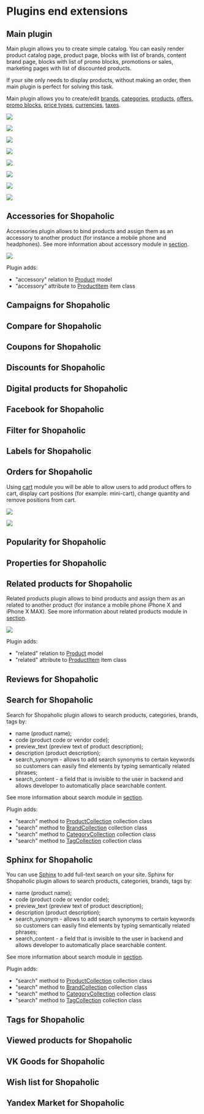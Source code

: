 # Plugins end extensions

## Main plugin

Main plugin allows you to create simple catalog.
You can easily render product catalog page, product page, blocks with list of brands, content brand page,
blocks with list of promo blocks, promotions or sales, marketing pages with list of discounted products.

If your site only needs to display products, without making an order, then main plugin is perfect for solving this task.

Main plugin allows you to create/edit [brands](modules/brand/home.md), [categories](modules/category/home.md),
[products](modules/product/home.md), [offers](modules/offer/home.md), 
[promo blocks](modules/promo-block/home.md), [price types](modules/price-type/home.md),
[currencies](modules/currency/home.md), [taxes](modules/tax/home.md).

![](./../assets/images/backend-brand-1.png)

![](./../assets/images/backend-category-1.png)

![](./../assets/images/backend-product-1.png)

![](./../assets/images/backend-offer-1.png)

![](./../assets/images/backend-promo-block-1.png)

![](./../assets/images/backend-price-type-1.png)

![](./../assets/images/backend-currency-1.png)

![](./../assets/images/backend-tax-1.png)

## Accessories for Shopaholic

Accessories plugin allows to bind products and assign them as an accessory to another product (for instance a mobile phone and headphones).
See more information about accessory module in [section](modules/accessory/home). 

![](./../assets/images/backend-accessory-1.png)

Plugin adds:
* "accessory" relation to [Product](modules/product/model/model) model
* "accessory" attribute to [ProductItem](modules/product/item/item) item class

## Campaigns for Shopaholic

## Compare for Shopaholic

## Coupons for Shopaholic

## Discounts for Shopaholic

## Digital products for Shopaholic

## Facebook for Shopaholic

## Filter for Shopaholic

## Labels for Shopaholic

## Orders for Shopaholic

Using [cart](modules/cart/home) module you will be able to allow users to add product offers to cart,
display cart positions (for example: mini-cart),
change quantity and remove positions from cart.

![](./../assets/images/fronend-cart-1.png)

![](./../assets/images/fronend-cart-2.png)

## Popularity for Shopaholic

## Properties for Shopaholic

## Related products for Shopaholic

Related products plugin allows to bind products and assign them as an related to another product (for instance a mobile phone iPhone X and iPhone X MAX).
See more information about related products module in [section](modules/related-products/home). 

![](./../assets/images/backend-related-products-1.png)

Plugin adds:
* "related" relation to [Product](modules/product/model/model) model
* "related" attribute to [ProductItem](modules/product/item/item) item class

## Reviews for Shopaholic

## Search for Shopaholic

Search for Shopaholic plugin allows to search products, categories, brands, tags by:
* name (product name);
* code (product code or vendor code);
* preview_text (preview text of product description);
* description (product description);
* search_synonym - allows to add search synonyms to certain keywords so customers can easily find elements by typing semantically related phrases;
* search_content - a field that is invisible to the user in backend and allows developer to automatically place searchable content.

See more information about search module in [section](modules/search/home).

Plugin adds:
* "search" method to [ProductCollection](modules/product/collection/collection#searchssearchstring) collection class
* "search" method to [BrandCollection](modules/brand/collection/collection#searchssearchstring) collection class
* "search" method to [CategoryCollection](modules/category/collection/collection#searchssearchstring) collection class
* "search" method to [TagCollection](modules/tag/collection/collection#searchssearchstring) collection class

## Sphinx for Shopaholic

You can use [Sphinx](http://sphinxsearch.com/) to add full-text search on your site.
Sphinx for Shopaholic plugin allows to search products, categories, brands, tags by:
* name (product name);
* code (product code or vendor code);
* preview_text (preview text of product description);
* description (product description);
* search_synonym - allows to add search synonyms to certain keywords so customers can easily find elements by typing semantically related phrases;
* search_content - a field that is invisible to the user in backend and allows developer to automatically place searchable content.

See more information about search module in [section](modules/search/sphinx/sphinx).

Plugin adds:
* "search" method to [ProductCollection](modules/product/collection/collection#searchssearchstring) collection class
* "search" method to [BrandCollection](modules/brand/collection/collection#searchssearchstring) collection class
* "search" method to [CategoryCollection](modules/category/collection/collection#searchssearchstring) collection class
* "search" method to [TagCollection](modules/tag/collection/collection#searchssearchstring) collection class

## Tags for Shopaholic

## Viewed products for Shopaholic

## VK Goods for Shopaholic

## Wish list for Shopaholic

## Yandex Market for Shopaholic